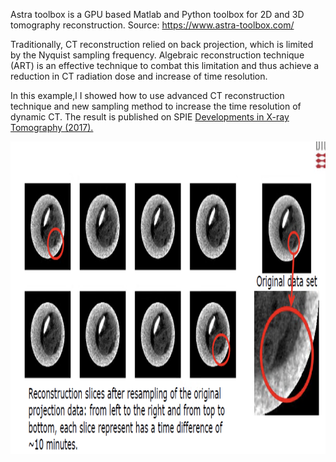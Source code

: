 Astra toolbox is a GPU based Matlab and Python toolbox for 2D and 3D tomography reconstruction. 
Source: https://www.astra-toolbox.com/

Traditionally, CT reconstruction relied on back projection, which is limited by the Nyquist sampling frequency. Algebraic reconstruction technique (ART) is an effective technique to combat this limitation and thus achieve a reduction in CT radiation dose and increase of time resolution.

In this example,l I showed how to use advanced CT reconstruction technique and new sampling method to increase the time resolution of dynamic CT. The result is published on SPIE [Developments in X-ray Tomography (2017).](https://www.spiedigitallibrary.org/conference-proceedings-of-spie/10391/103910M/Micro-CT-in-situ-study-of-carbonate-rock-microstructural-evolution/10.1117/12.2273877.full?SSO=1)


<img src=example.png height = 500>
